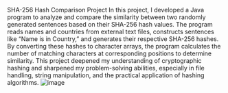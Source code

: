 SHA-256 Hash Comparison Project
In this project, I developed a Java program to analyze and compare the similarity between two randomly generated sentences
based on their SHA-256 hash values. The program reads names and countries from external text files, constructs sentences like
“Name is in Country,” and generates their respective SHA-256 hashes. By converting these hashes to character arrays, the program
calculates the number of matching characters at corresponding positions to determine similarity. This project deepened my understanding
of cryptographic hashing and sharpened my problem-solving abilities, especially in file handling, string manipulation, and the practical
application of hashing algorithms.
![image](https://github.com/user-attachments/assets/10c5872b-5393-43a4-811a-732d53227e31)
